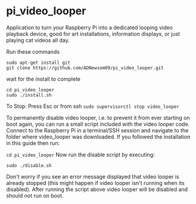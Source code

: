 # pi_video_looper
Application to turn your Raspberry Pi into a dedicated looping video playback device, good for art installations, information displays, or just playing cat videos all day.

Run these commands

```
sudo apt-get install git
git clone https://github.com/ADNewsom09/pi_video_looper.git
```

wait for the install to complete

```
cd pi_video_looper
sudo ./install.sh
```

To Stop: Press Esc or from ssh
`sudo supervisorctl stop video_looper`

To permanently disable video looper, i.e. to prevent it from ever starting on boot again, you can run a small script included with the video looper code.  Connect to the Raspberry Pi in a terminal/SSH session and navigate to the folder where video_looper was downloaded.  If you followed the installation in this guide then run:

`cd pi_video_looper`
Now run the disable script by executing:

`sudo ./disable.sh`

Don't worry if you see an error message displayed that video looper is already stopped (this might happen if video looper isn't running when its disabled).  After running the script above video looper will be disabled and should not run on boot.
